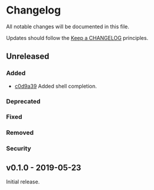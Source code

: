 # Changelog

All notable changes will be documented in this file.

Updates should follow the [Keep a CHANGELOG](http://keepachangelog.com/) principles.

## Unreleased

### Added

- [c0d9a39](https://github.com/matt-allan/hours/commit/c0d9a399e3fb831799e3545c779b2a94962dd610) Added shell completion.

### Deprecated

### Fixed

### Removed

### Security

## v0.1.0 - 2019-05-23

Initial release.
